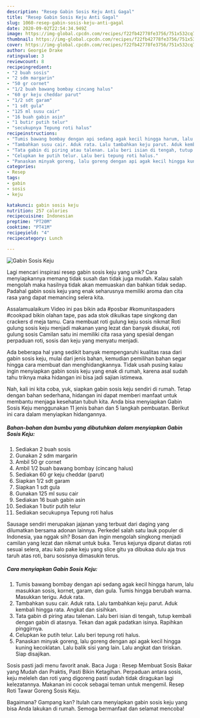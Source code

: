 ```yaml
---
description: "Resep Gabin Sosis Keju Anti Gagal"
title: "Resep Gabin Sosis Keju Anti Gagal"
slug: 1060-resep-gabin-sosis-keju-anti-gagal
date: 2020-09-02T22:54:34.949Z
image: https://img-global.cpcdn.com/recipes/f22fb42778fe3756/751x532cq70/gabin-sosis-keju-foto-resep-utama.jpg
thumbnail: https://img-global.cpcdn.com/recipes/f22fb42778fe3756/751x532cq70/gabin-sosis-keju-foto-resep-utama.jpg
cover: https://img-global.cpcdn.com/recipes/f22fb42778fe3756/751x532cq70/gabin-sosis-keju-foto-resep-utama.jpg
author: Georgie Drake
ratingvalue: 3
reviewcount: 8
recipeingredient:
- "2 buah sosis"
- "2 sdm margarin"
- "50 gr cornet"
- "1/2 buah bawang bombay cincang halus"
- "60 gr keju cheddar parut"
- "1/2 sdt garam"
- "1 sdt gula"
- "125 ml susu cair"
- "16 buah gabin asin"
- "1 butir putih telur"
- "secukupnya Tepung roti halus"
recipeinstructions:
- "Tumis bawang bombay dengan api sedang agak kecil hingga harum, lalu masukkan sosis, kornet, garam, dan gula. Tumis hingga berubah warna. Masukkan terigu. Aduk rata."
- "Tambahkan susu cair. Aduk rata. Lalu tambahkan keju parut. Aduk kembali hingga rata. Angkat dan sisihkan."
- "Tata gabin di piring atau talenan. Lalu beri isian di tengah, tutup kembali dengan gabin di atasnya. Tekan dan agak padatkan isinya. Rapihkan pinggirnya."
- "Celupkan ke putih telur. Lalu beri tepung roti halus."
- "Panaskan minyak goreng, lalu goreng dengan api agak kecil hingga kuning kecoklatan. Lalu balik sisi yang lain. Lalu angkat dan tiriskan. Siap disajikan."
categories:
- Resep
tags:
- gabin
- sosis
- keju

katakunci: gabin sosis keju 
nutrition: 257 calories
recipecuisine: Indonesian
preptime: "PT20M"
cooktime: "PT41M"
recipeyield: "4"
recipecategory: Lunch

---
```



![Gabin Sosis Keju](https://img-global.cpcdn.com/recipes/f22fb42778fe3756/751x532cq70/gabin-sosis-keju-foto-resep-utama.jpg)

Lagi mencari inspirasi resep gabin sosis keju yang unik? Cara menyiapkannya memang tidak susah dan tidak juga mudah. Kalau salah mengolah maka hasilnya tidak akan memuaskan dan bahkan tidak sedap. Padahal gabin sosis keju yang enak seharusnya memiliki aroma dan cita rasa yang dapat memancing selera kita.

Assalamualaikum Video ini pas bikin ada #posbar #komunitaspaders #cookpad bikin olahan tape, pas ada stok dikulkas tape singkong dan crackers d meja tamu. Cara membuat roti gulung keju sosis nikmat Roti gulung sosis keju menjadi makanan yang lezat dan banyak disukai, roti gulung sosis Camilan satu ini memiliki cita rasa yang spesial dengan perpaduan roti, sosis dan keju yang menyatu menjadi.

Ada beberapa hal yang sedikit banyak mempengaruhi kualitas rasa dari gabin sosis keju, mulai dari jenis bahan, kemudian pemilihan bahan segar hingga cara membuat dan menghidangkannya. Tidak usah pusing kalau ingin menyiapkan gabin sosis keju yang enak di rumah, karena asal sudah tahu triknya maka hidangan ini bisa jadi sajian istimewa.


Nah, kali ini kita coba, yuk, siapkan gabin sosis keju sendiri di rumah. Tetap dengan bahan sederhana, hidangan ini dapat memberi manfaat untuk membantu menjaga kesehatan tubuh kita. Anda bisa menyiapkan Gabin Sosis Keju menggunakan 11 jenis bahan dan 5 langkah pembuatan. Berikut ini cara dalam menyiapkan hidangannya.

<!--inarticleads1-->

##### Bahan-bahan dan bumbu yang dibutuhkan dalam menyiapkan Gabin Sosis Keju:

1. Sediakan 2 buah sosis
1. Gunakan 2 sdm margarin
1. Ambil 50 gr cornet
1. Ambil 1/2 buah bawang bombay (cincang halus)
1. Sediakan 60 gr keju cheddar (parut)
1. Siapkan 1/2 sdt garam
1. Siapkan 1 sdt gula
1. Gunakan 125 ml susu cair
1. Sediakan 16 buah gabin asin
1. Sediakan 1 butir putih telur
1. Sediakan secukupnya Tepung roti halus


Sausage sendiri merupakan jajanan yang terbuat dari daging yang dilumatkan bersama adonan lainnya. Perkedel salah satu lauk populer di Indonesia, yaa nggak sih? Bosan dan ingin mengolah singkong menjadi camilan yang lezat dan nikmat untuk buka. Terus kejunya diparut diatas roti sesuai selera, atau kalo pake keju yang slice gitu ya dibukaa dulu aja trus taruh atas roti, baru sosisnya dimasukin terus. 

<!--inarticleads2-->

##### Cara menyiapkan Gabin Sosis Keju:

1. Tumis bawang bombay dengan api sedang agak kecil hingga harum, lalu masukkan sosis, kornet, garam, dan gula. Tumis hingga berubah warna. Masukkan terigu. Aduk rata.
1. Tambahkan susu cair. Aduk rata. Lalu tambahkan keju parut. Aduk kembali hingga rata. Angkat dan sisihkan.
1. Tata gabin di piring atau talenan. Lalu beri isian di tengah, tutup kembali dengan gabin di atasnya. Tekan dan agak padatkan isinya. Rapihkan pinggirnya.
1. Celupkan ke putih telur. Lalu beri tepung roti halus.
1. Panaskan minyak goreng, lalu goreng dengan api agak kecil hingga kuning kecoklatan. Lalu balik sisi yang lain. Lalu angkat dan tiriskan. Siap disajikan.


Sosis pasti jadi menu favorit anak. Baca Juga : Resep Membuat Sosis Bakar yang Mudah dan Praktis, Pasti Bikin Ketagihan. Perpaduan antara sosis, keju meleleh dan roti yang digoreng pasti sudah tidak diragukan lagi kelezatannya. Makanan ini cocok sebagai teman untuk mengemil. Resep Roti Tawar Goreng Sosis Keju. 

Bagaimana? Gampang kan? Itulah cara menyiapkan gabin sosis keju yang bisa Anda lakukan di rumah. Semoga bermanfaat dan selamat mencoba!

